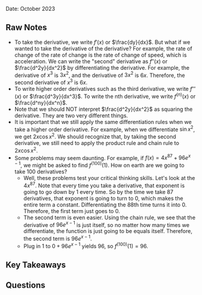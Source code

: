 Date: October 2023

## Raw Notes

- To take the derivative, we write $f'(x)$ or $\frac{dy}{dx}$. But what if we wanted to take the derivative of the derivative? For example, the rate of change of the rate of change is the rate of change of speed, which is acceleration. We can write the "second" derivative as $f''(x)$ or $\frac{d^2y}{dx^2}$ by differentiating the derivative. For example, the derivative of $x^3$ is $3x^2$, and the derivative of $3x^2$ is $6x$. Therefore, the second derivative of $x^3$ is $6x$.
- To write higher order derivatives such as the third derivative, we write $f'''(x)$ or $\frac{d^3y}{dx^3}$. To write the nth derivative, we write $f^{(n)}(x)$ or $\frac{d^ny}{dx^n}$.
- Note that we should NOT interpret $\frac{d^2y}{dx^2}$ as squaring the derivative. They are two very different things.
- It is important that we still apply the same differentiation rules when we take a higher order derivative. For example, when we differentiate $\sin x^2$, we get $2x\cos x^2$. We should recognize that, by taking the second derivative, we still need to apply the product rule and chain rule to $2x\cos x^2$.
- Some problems may seem daunting. For example, if $f(x)=4x^{87}+96e^{x-1}$, we might be asked to find $f^{(100)}(1)$. How on earth are we going to take 100 derivatives?
    - Well, these problems test your critical thinking skills. Let's look at the $4x^{87}$. Note that every time you take a derivative, that exponent is going to go down by 1 every time. So by the time we take 87 derivatives, that exponent is going to turn to 0, which makes the entire term a constant. Differentiating the 88th time turns it into 0. Therefore, the first term just goes to 0.
    - The second term is even easier. Using the chain rule, we see that the derivative of $96e^{x-1}$ is just itself, so no matter how many times we differentiate, the function is just going to be equals itself. Therefore, the second term is $96e^{x-1}$.
    - Plug in 1 to $0+96e^{x-1}$ yields 96, so $f^{(100)}(1)=96$.

## Key Takeaways



## Questions

